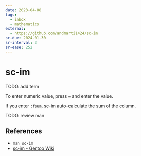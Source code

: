 ```yaml
---
date: 2023-04-08
tags:
  - inbox
  - mathematics
external:
  - https://github.com/andmarti1424/sc-im
sr-due: 2024-01-30
sr-interval: 3
sr-ease: 252
---
```

# sc-im

TODO: add term

To enter numeric value, press `=` and enter the value.

If you enter `:fsum`, sc-im auto-calculate the sum of the column.

TODO: review man

## References

- `man sc-im`
- [sc-im - Gentoo Wiki](https://wiki.gentoo.org/wiki/Sc-im)
